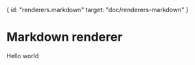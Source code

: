 {
  id: "renderers.markdown"
  target: "doc/renderers-markdown"
}

# Markdown renderer

Hello world
